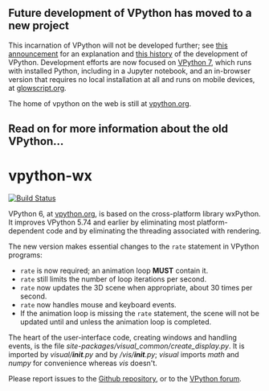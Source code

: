 ## Future development of VPython has moved to a new project

This incarnation of VPython will not be developed further; see [this announcement](http://vpython.org/contents/announcements/evolution.html) for an explanation and [this history](https://matterandinteractions.wordpress.com/2016/04/27/a-time-line-for-vpython-development/) of the development of VPython. Development efforts are now focused on [VPython 7](https://github.com/BruceSherwood/vpython-jupyter), which runs with installed Python, including in a Jupyter notebook, and an in-browser version that requires no local installation at all and runs on mobile devices, at [glowscript.org](http://glowscript.org).

The home of vpython on the web is still at [vpython.org](http://vpython.org).

## Read on for more information about the old VPython...

vpython-wx
==========

[![Build Status](https://travis-ci.org/BruceSherwood/vpython-wx.png?branch=master,stable)](https://travis-ci.org/BruceSherwood/vpython-wx)

VPython 6, at [vpython.org](http://vpython.org), is based on the
cross-platform library wxPython. It improves VPython 5.74 and earlier by
eliminating most platform-dependent code and by eliminating the
threading associated with rendering.

The new version makes essential changes to the `rate` statement in VPython
programs:

* `rate` is now required; an animation loop **MUST** contain it.
* `rate` still limits the number of loop iterations per second.
* `rate` now updates the 3D scene when appropriate, about 30 times per second.
* `rate` now handles mouse and keyboard events.
* If the animation loop is missing the `rate` statement, the scene will not
   be updated until and unless the animation loop is completed.

The heart of the user-interface code, creating windows and handling events,
is the file *site-packages/visual_common/create_display.py*.  It is
imported by *visual/__init__.py* and by */vis/__init__.py*; *visual*
imports *math* and *numpy* for convenience whereas *vis* doesn't.

Please report issues to the
[Github repository](https://github.com/BruceSherwood/vpython-wx), or to the
[VPython forum](https://groups.google.com/forum/?fromgroups&hl=en#!forum/vpython-users).
